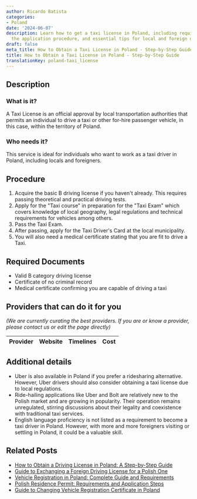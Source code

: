 ```yaml
---
author: Ricardo Batista
categories:
- Poland
date: '2024-06-07'
description: Learn how to get a taxi license in Poland, including required documents,
  the application procedure, and essential tips for local and foreign drivers.
draft: false
meta_title: How to Obtain a Taxi License in Poland - Step-by-Step Guide
title: How to Obtain a Taxi License in Poland - Step-by-Step Guide
translationKey: poland-taxi_license
---
```


## Description
### What is it?
A Taxi License is an official approval by local transportation authorities that permits an individual to drive a taxi or other for-hire passenger vehicle, in this case, within the territory of Poland.

### Who needs it?
This service is ideal for individuals who want to work as a taxi driver in Poland, including locals and foreigners.

## Procedure
1. Acquire the basic B driving license if you haven't already. This requires passing theoretical and practical driving tests.
2. Apply for the "Taxi course" in preparation for the "Taxi Exam" which covers knowledge of local geography, legal regulations and technical requirements for vehicles among others.
3. Pass the Taxi Exam.
4. After passing, apply for the Taxi Driver's Card at the local municipality.
5. You will also need a medical certificate stating that you are fit to drive a Taxi.

## Required Documents
- Valid B category driving license
- Certificate of no criminal record
- Medical certificate confirming you are capable of driving a taxi

## Providers that can do it for you

_(We are currently curating the best providers. If you are or know a provider, please contact us or edit the page directly)_

| Provider        |     Website     |     Timelines    |       Cost      |
| :-------------: | :-------------: |  :-------------: | :-------------: |

## Additional details
- Uber is also available in Poland if you prefer a ridesharing alternative. However, Uber drivers should also consider obtaining a taxi license due to local regulations. 
- Ride-hailing applications like Uber and Bolt are relatively new to the Polish market and are growing in popularity. Their operation remains unregulated, stirring discussions about their legality and coexistence with traditional taxi services.
- English language proficiency is not listed as a requirement to become a taxi driver in Poland. However, with more and more foreigners visiting or settling in Poland, it could be a valuable skill.
## Related Posts

- [How to Obtain a Driving License in Poland: A Step-by-Step Guide](https://tramitit.com/guides/poland/driving_license/)
- [Guide to Exchanging a Foreign Driving License for a Polish One](https://tramitit.com/guides/poland/drivers_license_exchange/)
- [Vehicle Registration in Poland: Complete Guide and Requirements](https://tramitit.com/guides/poland/vehicle_registration/)
- [Polish Residence Permit: Requirements and Application Steps](https://tramitit.com/guides/poland/residence_permit/)
- [Guide to Changing Vehicle Registration Certificate in Poland](https://tramitit.com/guides/poland/change_of_registration_certificate/)